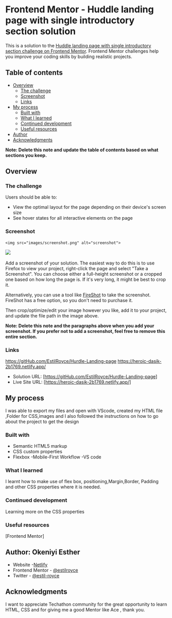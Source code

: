 # Frontend Mentor - Huddle landing page with single introductory section solution

This is a solution to the [Huddle landing page with single introductory section challenge on Frontend Mentor](https://www.frontendmentor.io/challenges/huddle-landing-page-with-a-single-introductory-section-B_2Wvxgi0). Frontend Mentor challenges help you improve your coding skills by building realistic projects. 

## Table of contents

- [Overview](#overview)
  - [The challenge](#the-challenge)
  - [Screenshot](#screenshot)
  - [Links](#links)
- [My process](#my-process)
  - [Built with](#built-with)
  - [What I learned](#what-i-learned)
  - [Continued development](#continued-development)
  - [Useful resources](#useful-resources)
- [Author](#author)
- [Acknowledgments](#acknowledgments)

**Note: Delete this note and update the table of contents based on what sections you keep.**

## Overview

### The challenge

Users should be able to:

- View the optimal layout for the page depending on their device's screen size
- See hover states for all interactive elements on the page

### Screenshot
    <img src="images/screenshot.png" alt="screenshot">
![](.../images/screenshot.png)

Add a screenshot of your solution. The easiest way to do this is to use Firefox to view your project, right-click the page and select "Take a Screenshot". You can choose either a full-height screenshot or a cropped one based on how long the page is. If it's very long, it might be best to crop it.

Alternatively, you can use a tool like [FireShot](https://getfireshot.com/) to take the screenshot. FireShot has a free option, so you don't need to purchase it. 

Then crop/optimize/edit your image however you like, add it to your project, and update the file path in the image above.

**Note: Delete this note and the paragraphs above when you add your screenshot. If you prefer not to add a screenshot, feel free to remove this entire section.**

### Links
https://gitHub.com/EstilRoyce/Hurdle-Landing-page
https://heroic-dasik-2b1769.netlify.app/

- Solution URL: [https://gitHub.com/EstilRoyce/Hurdle-Landing-page]
- Live Site URL: [https://heroic-dasik-2b1769.netlify.app/]

## My process
I was able to export my files and open with VScode, created my HTML file ,Folder for CSS,images and I also followed the instructions on how to go about the project to get the design

### Built with

- Semantic HTML5 markup
- CSS custom properties
- Flexbox
-Mobile-First Workflow
-VS code



### What I learned
I learnt how to make use of flex box, positioning,Margin,Border, Padding and other CSS properties where it is needed.


### Continued development
Learning more on the CSS properties


### Useful resources
[Frontend Mentor]
## Author: Okeniyi Esther

- Website -[Netlify](https://www.your-site.com)
- Frontend Mentor - [@estilroyce](https://www.frontendmentor.io/profile/yourusername)
- Twitter - [@estil-royce](https://www.twitte∆∆∆r.com/estil-royce)


## Acknowledgments

I want to appreciate Techathon community for the great opportunity to learn HTML, CSS  and for giving me a good Mentor like Ace , thank you.
